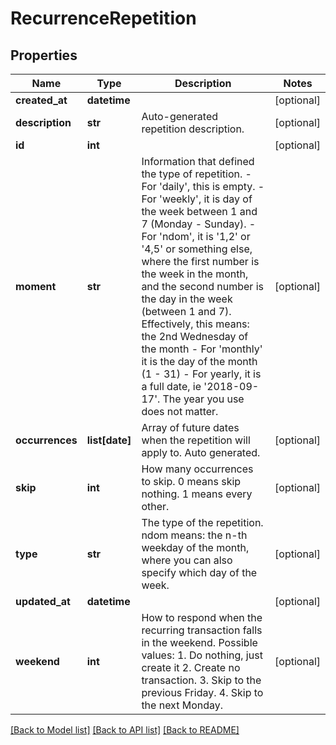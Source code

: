 # RecurrenceRepetition

## Properties
Name | Type | Description | Notes
------------ | ------------- | ------------- | -------------
**created_at** | **datetime** |  | [optional] 
**description** | **str** | Auto-generated repetition description. | [optional] 
**id** | **int** |  | [optional] 
**moment** | **str** | Information that defined the type of repetition. - For &#39;daily&#39;, this is empty. - For &#39;weekly&#39;, it is day of the week between 1 and 7 (Monday - Sunday). - For &#39;ndom&#39;, it is &#39;1,2&#39; or &#39;4,5&#39; or something else, where the first number is the week in the month, and the second number is the day in the week (between 1 and 7). Effectively, this means: the 2nd Wednesday of the month - For &#39;monthly&#39; it is the day of the month (1 - 31) - For yearly, it is a full date, ie &#39;2018-09-17&#39;. The year you use does not matter.  | [optional] 
**occurrences** | **list[date]** | Array of future dates when the repetition will apply to. Auto generated. | [optional] 
**skip** | **int** | How many occurrences to skip. 0 means skip nothing. 1 means every other. | [optional] 
**type** | **str** | The type of the repetition. ndom means: the n-th weekday of the month, where you can also specify which day of the week. | [optional] 
**updated_at** | **datetime** |  | [optional] 
**weekend** | **int** | How to respond when the recurring transaction falls in the weekend. Possible values: 1. Do nothing, just create it 2. Create no transaction. 3. Skip to the previous Friday. 4. Skip to the next Monday.  | [optional] 

[[Back to Model list]](../README.md#documentation-for-models) [[Back to API list]](../README.md#documentation-for-api-endpoints) [[Back to README]](../README.md)


